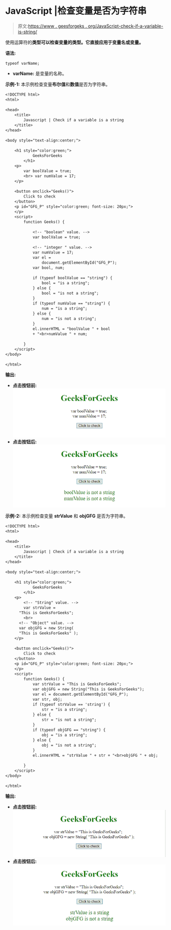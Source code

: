 # JavaScript |检查变量是否为字符串

> 原文:[https://www . geesforgeks . org/JavaScript-check-if-a-variable-is-string/](https://www.geeksforgeeks.org/javascript-check-if-a-variable-is-a-string/)

使用运算符的**类型可以检查变量的类型。它直接应用于变量名或变量。**

**语法:**

```
typeof varName;

```

*   **varName:** 是变量的名称。

**示例-1:** 本示例检查变量**布尔值**和**数值**是否为字符串。

```
<!DOCTYPE html>
<html>

<head>
    <title>
        Javascript | Check if a variable is a string
    </title>
</head>

<body style="text-align:center;">

    <h1 style="color:green;">  
            GeeksForGeeks  
        </h1>
    <p>
        var boolValue = true;
        <br> var numValue = 17;
    </p>

    <button onclick="Geeks()">
        Click to check
    </button>
    <p id="GFG_P" style="color:green; font-size: 20px;">
    </p>
    <script>
        function Geeks() {

            <!-- "boolean" value. -->
            var boolValue = true;

            <!-- "integer " value. -->
            var numValue = 17;
            var el = 
                document.getElementById("GFG_P");
            var bool, num;

            if (typeof boolValue == "string") {
                bool = "is a string";
            } else {
                bool = "is not a string";
            }
            if (typeof numValue == "string") {
                num = "is a string";
            } else {
                num = "is not a string";
            }
            el.innerHTML = "boolValue " + bool 
            + "<br>numValue " + num;

        }
    </script>
</body>

</html>
```

**输出:**

*   **点击按钮前:**
    ![](img/7962605eea963f0cc71e56b1d40f7a7c.png)
*   **点击按钮后:**
    ![](img/18a86a0fc20f3cc48d33d141b3617ca2.png)

**示例-2:** 本示例检查变量 **strValue** 和 **objGFG** 是否为字符串。

```
<!DOCTYPE html>
<html>

<head>
    <title>
        Javascript | Check if a variable is a string
    </title>
</head>

<body style="text-align:center;">

    <h1 style="color:green;">  
            GeeksForGeeks  
        </h1>
    <p>
        <!-- "String" value. -->
        var strValue = 
      "This is GeeksForGeeks";
        <br> 
      <!-- "Object" value. -->
      var objGFG = new String( 
      "This is GeeksForGeeks" );
    </p>

    <button onclick="Geeks()">
        Click to check
    </button>
    <p id="GFG_P" style="color:green; font-size: 20px;">
    </p>
    <script>
        function Geeks() {
            var strValue = "This is GeeksForGeeks";
            var objGFG = new String("This is GeeksForGeeks");
            var el = document.getElementById("GFG_P");
            var str, obj;
            if (typeof strValue == 'string') {
                str = "is a string";
            } else {
                str = "is not a string";
            }
            if (typeof objGFG == "string") {
                obj = "is a string";
            } else {
                obj = "is not a string";
            }
            el.innerHTML = "strValue " + str + "<br>objGFG " + obj;

        }
    </script>
</body>

</html>
```

**输出:**

*   **点击按钮前:**
    ![](img/2fb0f8ab28aa24a6363abccd9f42737d.png)
*   **点击按钮后:**
    ![](img/dcb26c4065b7d7d8dd9977192c0f7b6e.png)